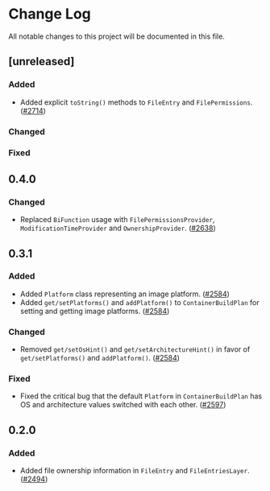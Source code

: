 # Change Log
All notable changes to this project will be documented in this file.

## [unreleased]

### Added

- Added explicit `toString()` methods to `FileEntry` and `FilePermissions`. ([#2714](https://github.com/GoogleContainerTools/jib/pull/2714))

### Changed

### Fixed

## 0.4.0

### Changed

- Replaced `BiFunction` usage with `FilePermissionsProvider`, `ModificationTimeProvider` and `OwnershipProvider`. ([#2638](https://github.com/GoogleContainerTools/jib/issues/2638))

## 0.3.1

### Added

- Added `Platform` class representing an image platform. ([#2584](https://github.com/GoogleContainerTools/jib/pull/2584))
- Added `get/setPlatforms()` and `addPlatform()` to `ContainerBuildPlan` for setting and getting image platforms. ([#2584](https://github.com/GoogleContainerTools/jib/pull/2584))

### Changed

- Removed `get/setOsHint()` and `get/setArchitectureHint()` in favor of `get/setPlatforms()` and `addPlatform()`. ([#2584](https://github.com/GoogleContainerTools/jib/pull/2584))

### Fixed

- Fixed the critical bug that the default `Platform` in `ContainerBuildPlan` has OS and architecture values switched with each other. ([#2597](https://github.com/GoogleContainerTools/jib/pull/2597))

## 0.2.0

### Added

- Added file ownership information in `FileEntry` and `FileEntriesLayer`. ([#2494](https://github.com/GoogleContainerTools/jib/pull/2494))
